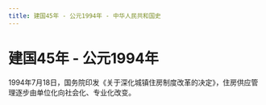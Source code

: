 ```yaml
---
title: 建国45年 - 公元1994年 - 中华人民共和国史
---
```


# 建国45年 - 公元1994年

1994年7月18日，国务院印发《关于深化城镇住房制度改革的决定》，住房供应管理逐步由单位化向社会化、专业化改变。